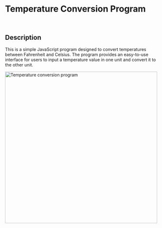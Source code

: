 <h1>Temperature Conversion Program</h1><br>
<h2>Description</h2>


This is a simple JavaScript program designed to convert temperatures between Fahrenheit and Celsius. The program provides an easy-to-use interface for users to input a temperature value in one unit and convert it to the other unit.

<img src="C:\Users\Administrator\OneDrive\Pictures\Screenshots\Screenshot 2024-05-20 124144.png" alt="Temperature conversion program" width="500">
